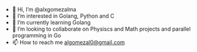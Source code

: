 - 👋 Hi, I’m @alxgomezalma
- 👀 I’m interested in Golang, Python and C
- 🌱 I’m currently learning Golang
- 💞️ I’m looking to collaborate on Physiscs and Math projects and parallel programming in Go  
- 📫 How to reach me algomezal0@gmail.com 

<!---
alxgomezalma/alxgomezalma is a ✨ special ✨ repository because its `README.md` (this file) appears on your GitHub profile.
You can click the Preview link to take a look at your changes.
--->
